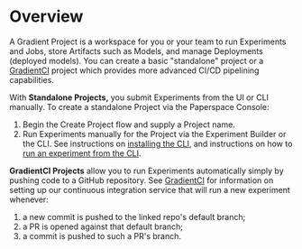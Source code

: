# Overview

A Gradient Project is a workspace for you or your team to run Experiments and Jobs, store Artifacts such as Models, and manage Deployments \(deployed models\). You can create a basic "standalone" project or a [GradientCI](gradientci.md) project which provides more advanced CI/CD pipelining capabilities.

With **Standalone Projects,** you submit Experiments from the UI or CLI manually. To create a standalone Project via the Paperspace Console:

1. Begin the Create Project flow and supply a Project name.
2. Run Experiments manually for the Project via the Experiment Builder or the CLI. See instructions on [installing the CLI](../get-started/install-the-cli.md), and instructions on how to [run an experiment from the CLI]().

**GradientCI Projects** allow you to run Experiments automatically simply by pushing code to a GitHub repository. See [GradientCI](gradientci.md) for information on setting up our continuous integration service that will run a new experiment whenever:

1. a new commit is pushed to the linked repo's default branch;
2. a PR is opened against that default branch;
3. a commit is pushed to such a PR's branch.

